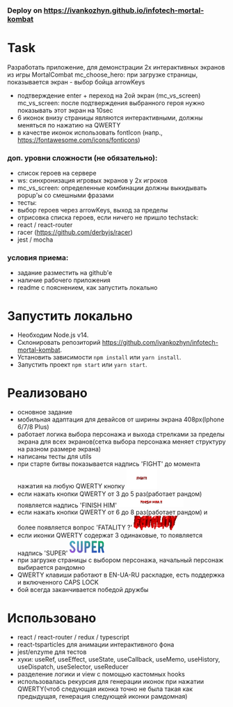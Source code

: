 ### Deploy on https://ivankozhyn.github.io/infotech-mortal-kombat

# Task

Разработать приложение, для демонстрации 2х интерактивных экранов из игры
MortalCombat mc_choose_hero: при загрузке страницы, показывается экран - выбор
бойца arrowKeys

- подтверждение enter + переход на 2ой экран (mc_vs_screen) mc_vs_screen: после
  подтверждения выбранного героя нужно показывать этот экран на 10sec
- 6 иконок внизу страницы являются интерактивными, должны меняться по нажатию на
  QWERTY
- в качестве иконок использовать fontIcon (напр.,
  https://fontawesome.com/icons/fonticons)

### доп. уровни сложности (не обязательно):

- список героев на сервере
- ws: синхронизация игровых экранов у 2х игроков
- mc_vs_screen: определенные комбинации должны выкидывать popup'ы со смешными
  фразами
- тесты:
- выбор героев через arrowKeys, выход за пределы
- отрисовка списка героев, если ничего не пришло techstack:
- react / react-router
- racer (https://github.com/derbyjs/racer)
- jest / mocha

### условия приема:

- задание разместить на github'e
- наличие рабочего приложения
- readme с пояснением, как запустить локально

# Запустить локально

- Необходим Node.js v14.
- Склонировать репозиторий https://github.com/ivankozhyn/infotech-mortal-kombat.
- Установить зависимости `npm install` или `yarn install`.
- Запустить проект `npm start` или `yarn start`.

# Реализовано

- основное задание
- мобильная адаптация для девайсов от ширины экрана 408px(Iphone 6/7/8 Plus)
- работает логика выбора персонажа и выхода стрелками за пределы экрана для всех
  экранов(сетка выбора персонажа меняет структуру на разном размере экрана)
- написаны тесты для utils
- при старте битвы показывается надпись 'FIGHT' до момента нажатия на любую
  QWERTY кнопку
  <img src="https://raw.githubusercontent.com/ivankozhyn/infotech-mortal-kombat/master/src/assets/otherAnimations/fight.gif" width="70" />
- если нажать кнопки QWERTY от 3 до 5 раз(работает рандом) появляется надпись
  'FINISH HIM'
  <img src="https://raw.githubusercontent.com/ivankozhyn/infotech-mortal-kombat/master/src/assets/otherAnimations/finishHim.gif" width="150" />
- если нажать кнопки QWERTY от 6 до 8 раз(работает рандом) и более появляется
  вопрос 'FATALITY ?'
  <img src="https://raw.githubusercontent.com/ivankozhyn/infotech-mortal-kombat/master/src/assets/otherAnimations/fatality.gif" width="100" />
- если иконки QWERTY содержат 3 одинаковые, то появляется надпись 'SUPER'
  <img src="https://raw.githubusercontent.com/ivankozhyn/infotech-mortal-kombat/master/src/assets/otherAnimations/superFight.gif" width="80" />
- при загрузке страницы с выбором персонажа, начальный персонаж выбирается
  рандомно
- QWERTY клавиши работают в EN-UA-RU раскладке, есть поддержка и включенного
  CAPS LOCK
- бой всегда заканчивается победой дружбы

# Использовано

- react / react-router / redux / typescript
- react-tsparticles для анимации интерактивного фона
- jest/enzyme для тестов
- хуки: useRef, useEffect, useState, useCallback, useMemo, useHistory,
  useDispatch, useSelector, useReducer
- разделение логики и view с помощью кастомных hooks
- использовалась рекурсия для генерации иконок при нажатии QWERTY(чтоб следующая
  иконка точно не была такая как предыдущая, генерация следующей иконки
  рамдомная)
